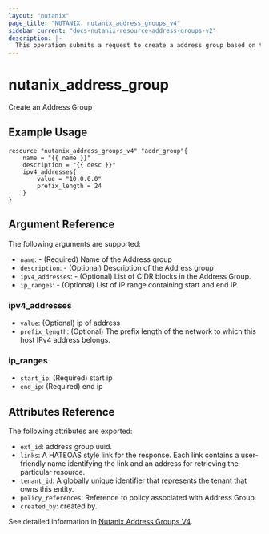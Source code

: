 ```yaml
---
layout: "nutanix"
page_title: "NUTANIX: nutanix_address_groups_v4"
sidebar_current: "docs-nutanix-resource-address-groups-v2"
description: |-
  This operation submits a request to create a address group based on the input parameters.
---
```


# nutanix_address_group

Create an Address Group

## Example Usage

``` hcl
resource "nutanix_address_groups_v4" "addr_group"{
    name = "{{ name }}"
    description = "{{ desc }}"
    ipv4_addresses{
        value = "10.0.0.0"
        prefix_length = 24
    }
}
```


## Argument Reference

The following arguments are supported:

* `name`: - (Required) Name of the Address group
* `description`: - (Optional) Description of the Address group
* `ipv4_addresses`: - (Optional) List of CIDR blocks in the Address Group.
* `ip_ranges`: - (Optional) List of IP range containing start and end IP.


### ipv4_addresses
* `value`: (Optional) ip of address
* `prefix_length`: (Optional) The prefix length of the network to which this host IPv4 address belongs.


### ip_ranges
* `start_ip`: (Required) start ip
* `end_ip`: (Required) end ip


## Attributes Reference

The following attributes are exported:

* `ext_id`: address group uuid.
* `links`: A HATEOAS style link for the response. Each link contains a user-friendly name identifying the link and an address for retrieving the particular resource.
* `tenant_id`: A globally unique identifier that represents the tenant that owns this entity. 
* `policy_references`: Reference to policy associated with Address Group.
* `created_by`: created by.


See detailed information in [Nutanix Address Groups V4](https://developers.nutanix.com/api-reference?namespace=microseg&version=v4.0).
